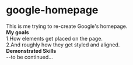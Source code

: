 # google-homepage
This is me trying to re-create Google's homepage.<br>
<strong>My goals</strong><br>
1.How elements get placed on the page.<br>
2.And roughly how they get styled and aligned.<br>
<strong>Demonstrated Skills</strong><br>
--to be continued...
